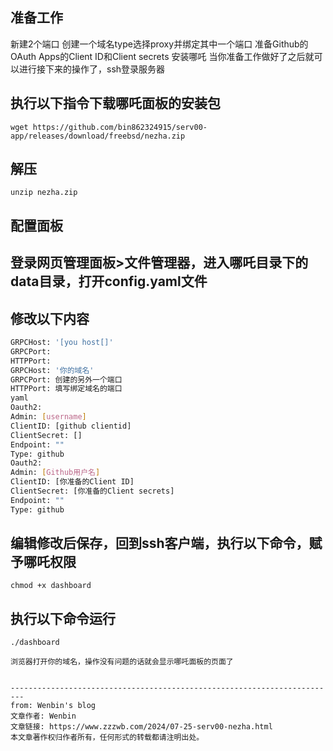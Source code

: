 ## 准备工作
新建2个端口
创建一个域名type选择proxy并绑定其中一个端口
准备Github的OAuth Apps的Client ID和Client secrets
安装哪吒
当你准备工作做好了之后就可以进行接下来的操作了，ssh登录服务器

## 执行以下指令下载哪吒面板的安装包
```
wget https://github.com/bin862324915/serv00-app/releases/download/freebsd/nezha.zip
```
## 解压
```
unzip nezha.zip
```

## 配置面板
## 登录网页管理面板>文件管理器，进入哪吒目录下的data目录，打开config.yaml文件
## 修改以下内容
   ```sh
  GRPCHost: '[you host[]'
  GRPCPort: 
  HTTPPort: 
  GRPCHost: '你的域名'
  GRPCPort: 创建的另外一个端口
  HTTPPort: 填写绑定域名的端口
  yaml
  Oauth2:
  Admin: [username]
  ClientID: [github clientid]
  ClientSecret: []
  Endpoint: ""
  Type: github
  Oauth2:
  Admin: [Github用户名]
  ClientID: [你准备的Client ID]
  ClientSecret: [你准备的Client secrets]
  Endpoint: ""
  Type: github

 ```
  
## 编辑修改后保存，回到ssh客户端，执行以下命令，赋予哪吒权限

```
chmod +x dashboard
```

## 执行以下命令运行
```
./dashboard

浏览器打开你的域名，操作没有问题的话就会显示哪吒面板的页面了


-------------------------------------------------------------------------
from: Wenbin's blog
文章作者: Wenbin
文章链接: https://www.zzzwb.com/2024/07-25-serv00-nezha.html
本文章著作权归作者所有，任何形式的转载都请注明出处。
